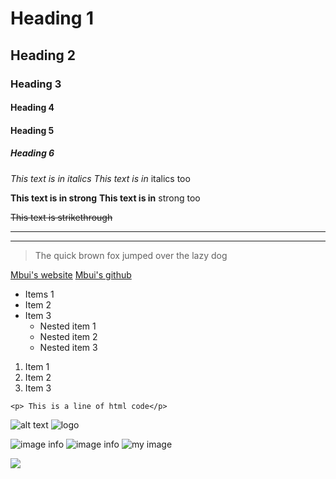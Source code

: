 <!-- Headings  -->
 # Heading 1
 ## Heading 2
 ### Heading 3
 #### Heading 4
 #### Heading 5
 ##### Heading 6

 <!-- Italics -->
 *This text is in italics*
 _This text is in_ italics too

 <!-- Strong -->
 **This text is in strong**
 __This text is in__ strong too

 <!-- Strikethrough -->
 ~~This text is strikethrough~~

 <!-- Horizontal rule -->
 
---
 ___

 <!-- Blockquotes -->
 > The quick brown fox jumped over the lazy dog

 <!-- Links -->
[Mbui's website](www.augustinmbui.dev)
[Mbui's github](www.augustinmbui.dev "Github link")

<!-- Unordered list -->
* Items 1
* Item 2
* Item 3
    * Nested item 1
    * Nested item 2
    * Nested item 3

<!-- 
Ordered list -->
1. Item 1
2. Item 2
3. Item 3

<!-- Inline code block -->
`<p> This is a line of html code</p>`

<!-- Image -->
![alt text](https://unsplash.com/photos/KWQ2kQtxiKE)
![logo](C:\Users\user\Desktop\2021#100DaysOfCode\100DaysOfCode\Day2\20210622_140446.jpg)

![image info](./Day2/pictures/myimage.jpg)
![image info](pictures/myimage.jpg)
![my image](file://myimage.jpg)

<img src="pictures/myimage.jpg">